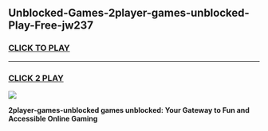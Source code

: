 
## Unblocked-Games-2player-games-unblocked-Play-Free-jw237
<h3>
<a href="https://premium76.site?title=2player-games-unblocked&ref=21A">CLICK TO PLAY</a></h3>
<hr>

<h3>
<a href="https://premium76.site?title=2player-games-unblocked&ref=21A">CLICK 2 PLAY</a>
  
</h3>

<a href="https://premium76.site?title=2player-games-unblocked&ref=21A"><img src="https://clearcache.store/games.png"></a>


**2player-games-unblocked games unblocked: Your Gateway to Fun and Accessible Online Gaming**
